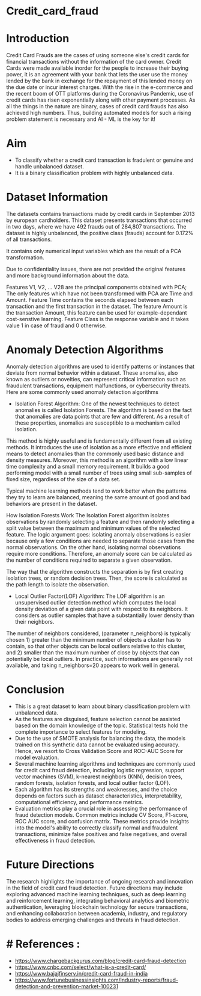 # Credit_card_fraud

# Introduction
Credit Card Frauds are the cases of using someone else's credit cards for financial transactions without the information of the card owner. Credit Cards were made available inorder for the people to increase their buying power, it is an agreement with your bank that lets the user use the money lended by the bank in exchange for the repayment of this lended money on the due date or incur interest charges. With the rise in the e-commerce and the recent boom of OTT platforms during the Coronavirus Pandemic, use of credit cards has risen exponentially along with other payment processes. As all the things in the nature are binary, cases of credit card frauds has also achieved high numbers. Thus, building automated models for such a rising problem statement is necessary and AI - ML is the key for it!

# Aim
- To classify whether a credit card transaction is fradulent or genuine and handle unbalanced dataset.
- It is a binary classification problem with highly unbalanced data.

# Dataset Information
The datasets contains transactions made by credit cards in September 2013 by european cardholders. This dataset presents transactions that occurred in two days, where we have 492 frauds out of 284,807 transactions. The dataset is highly unbalanced, the positive class (frauds) account for 0.172% of all transactions.

It contains only numerical input variables which are the result of a PCA transformation.

Due to confidentiality issues, there are not provided the original features and more background information about the data.

Features V1, V2, ... V28 are the principal components obtained with PCA; The only features which have not been transformed with PCA are Time and Amount. Feature Time contains the seconds elapsed between each transaction and the first transaction in the dataset. The feature Amount is the transaction Amount, this feature can be used for example-dependant cost-senstive learning. Feature Class is the response variable and it takes value 1 in case of fraud and 0 otherwise.

# Anomaly Detection Algorithms
Anomaly detection algorithms are used to identify patterns or instances that deviate from normal behavior within a dataset. These anomalies, also known as outliers or novelties, can represent critical information such as fraudulent transactions, equipment malfunctions, or cybersecurity threats. Here are some commonly used anomaly detection algorithms

- Isolation Forest Algorithm: One of the newest techniques to detect anomalies is called Isolation Forests. The algorithm is based on the fact that anomalies are data points that are few and different. As a result of these properties, anomalies are susceptible to a mechanism called isolation.

This method is highly useful and is fundamentally different from all existing methods. It introduces the use of isolation as a more effective and efficient means to detect anomalies than the commonly used basic distance and density measures. Moreover, this method is an algorithm with a low linear time complexity and a small memory requirement. It builds a good performing model with a small number of trees using small sub-samples of fixed size, regardless of the size of a data set.

Typical machine learning methods tend to work better when the patterns they try to learn are balanced, meaning the same amount of good and bad behaviors are present in the dataset.

How Isolation Forests Work The Isolation Forest algorithm isolates observations by randomly selecting a feature and then randomly selecting a split value between the maximum and minimum values of the selected feature. The logic argument goes: isolating anomaly observations is easier because only a few conditions are needed to separate those cases from the normal observations. On the other hand, isolating normal observations require more conditions. Therefore, an anomaly score can be calculated as the number of conditions required to separate a given observation.

The way that the algorithm constructs the separation is by first creating isolation trees, or random decision trees. Then, the score is calculated as the path length to isolate the observation.

- Local Outlier Factor(LOF) Algorithm: The LOF algorithm is an unsupervised outlier detection method which computes the local density deviation of a given data point with respect to its neighbors. It considers as outlier samples that have a substantially lower density than their neighbors.

The number of neighbors considered, (parameter n_neighbors) is typically chosen 1) greater than the minimum number of objects a cluster has to contain, so that other objects can be local outliers relative to this cluster, and 2) smaller than the maximum number of close by objects that can potentially be local outliers. In practice, such informations are generally not available, and taking n_neighbors=20 appears to work well in general.


# Conclusion
- This is a great dataset to learn about binary classification problem with unbalanced data.
- As the features are disguised, feature selection cannot be assisted based on the domain knowledge of the topic. Statistical tests hold the complete importance to select features for modeling.
- Due to the use of SMOTE analysis for balancing the data, the models trained on this synthetic data cannot be evaluated using accuracy. Hence, we resort to Cross Validation Score and ROC-AUC Score for model evaluation.
- Several machine learning algorithms and techniques are commonly used for credit card fraud detection, including logistic regression, support vector machines (SVM), k-nearest neighbors (KNN), decision trees, random forests, isolation forests, and local outlier factor (LOF).
- Each algorithm has its strengths and weaknesses, and the choice depends on factors such as dataset characteristics, interpretability, computational efficiency, and performance metrics.
- Evaluation metrics play a crucial role in assessing the performance of fraud detection models. Common metrics include CV Score, F1-score, ROC AUC score, and confusion matrix. These metrics provide insights into the model's ability to correctly classify normal and fraudulent transactions, minimize false positives and false negatives, and overall effectiveness in fraud detection.

# Future Directions
The research highlights the importance of ongoing research and innovation in the field of credit card fraud detection. Future directions may include exploring advanced machine learning techniques, such as deep learning and reinforcement learning, integrating behavioral analytics and biometric authentication, leveraging blockchain technology for secure transactions, and enhancing collaboration between academia, industry, and regulatory bodies to address emerging challenges and threats in fraud detection.

# # References :

- https://www.chargebackgurus.com/blog/credit-card-fraud-detection
- https://www.cnbc.com/select/what-is-a-credit-card/
- https://www.bajajfinserv.in/credit-card-fraud-in-india
- https://www.fortunebusinessinsights.com/industry-reports/fraud-detection-and-prevention-market-100231

